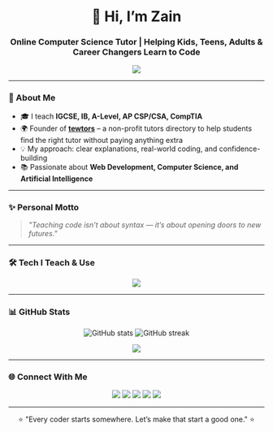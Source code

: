 <!-- Profile Header -->
<h1 align="center">👋 Hi, I’m Zain</h1>
<h3 align="center">Online Computer Science Tutor | Helping Kids, Teens, Adults & Career Changers Learn to Code</h3>

<!-- Animated Typing -->
<p align="center">
  <img src="https://readme-typing-svg.herokuapp.com?size=22&center=true&vCenter=true&width=600&lines=I+teach+JavaScript,+React+%26+Next.js;I+help+you+master+Python+%26+AI;Learn+Computer+Science+the+fun+way!" />
</p>

---

### 🌟 About Me
- 🎓 I teach **IGCSE, IB, A-Level, AP CSP/CSA, CompTIA**  
- 🌍 Founder of **[tewtors](https://tewtors.com/)** – a non-profit tutors directory to help students find the right tutor without paying anything extra
- 💡 My approach: clear explanations, real-world coding, and confidence-building  
- 📚 Passionate about **Web Development, Computer Science, and Artificial Intelligence**

---

### ✨ Personal Motto
> *"Teaching code isn’t about syntax — it’s about opening doors to new futures."*  

---

### 🛠️ Tech I Teach & Use
<p align="center">
  <img src="https://skillicons.dev/icons?i=javascript,react,typescript,nextjs,python,html,css,github,vscode" />
</p>

---

### 📊 GitHub Stats
<p align="center">
  <img src="https://github-readme-stats.vercel.app/api?username=zainsadaqat&show_icons=true&theme=tokyonight" alt="GitHub stats" />
  <img src="https://github-readme-streak-stats.herokuapp.com/?user=zainsadaqat&theme=tokyonight" alt="GitHub streak" />
</p>

<p align="center">
  <img src="https://github-readme-stats.vercel.app/api/top-langs/?username=zainsadaqat&layout=compact&theme=tokyonight" />
</p>

---

### 🌐 Connect With Me
<p align="center">
  <a href="https://cs101.co"><img src="https://img.shields.io/badge/Website-000000?style=for-the-badge&logo=About.me&logoColor=white" /></a>
  <a href="https://linkedin.com/in/zain-sadaqat"><img src="https://img.shields.io/badge/LinkedIn-0A66C2?style=for-the-badge&logo=linkedin&logoColor=white" /></a>
  <a href="https://twitter.com/cs101byzain"><img src="https://img.shields.io/badge/Twitter-1DA1F2?style=for-the-badge&logo=twitter&logoColor=white" /></a>
  <a href="https://github.com/zainsadaqat"><img src="https://img.shields.io/badge/GitHub-181717?style=for-the-badge&logo=github&logoColor=white" /></a>
  <a href="mailto:zain@cs101.co"><img src="https://img.shields.io/badge/Email-D14836?style=for-the-badge&logo=gmail&logoColor=white" /></a>
</p>

---

<!-- Footer -->
<p align="center">⭐️ "Every coder starts somewhere. Let’s make that start a good one." ⭐️</p>
